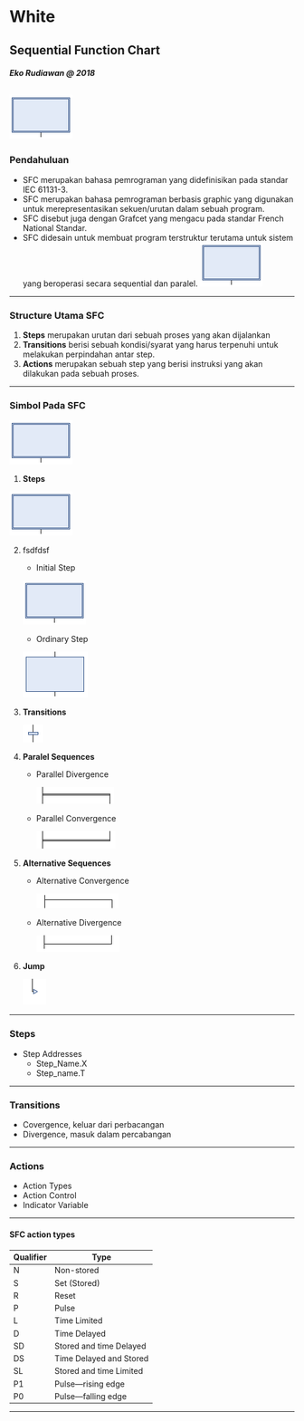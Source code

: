 # White

## Sequential Function Chart
##### Eko Rudiawan @ 2018
![asd](assets/image/initial_step.png)
---

### Pendahuluan
* SFC merupakan bahasa pemrograman yang didefinisikan pada standar IEC 61131-3.
* SFC merupakan bahasa pemrograman berbasis graphic yang digunakan untuk merepresentasikan sekuen/urutan dalam sebuah program.
* SFC disebut juga dengan Grafcet yang mengacu pada standar French National Standar.
* SFC didesain untuk membuat program terstruktur terutama untuk sistem yang beroperasi secara sequential dan paralel.
![asd](assets/image/initial_step.png)
---

### Structure Utama SFC
1. **Steps** merupakan urutan dari sebuah proses yang akan dijalankan
2. **Transitions** berisi sebuah kondisi/syarat yang harus terpenuhi untuk melakukan perpindahan antar step. 
3. **Actions** merupakan sebuah step yang berisi instruksi yang akan dilakukan pada sebuah proses.
---

### Simbol Pada SFC

![Initial Step](assets/image/initial_step.png)

1. **Steps** 

![Initial Step](assets/image/initial_step.png)

2. fsdfdsf
    * Initial Step 

    ![Initial Step](assets/image/initial_step.png)

    * Ordinary Step

    ![Ordinary Step](assets/image/ordinary_step.png)

2. **Transitions** 

    ![Transition](assets/image/transition.png)

3. **Paralel Sequences**
    * Parallel Divergence

        ![Parallel Divergence](assets/image/parallel_divergence.png)

    * Parallel Convergence

        ![Parallel Convergence](assets/image/parallel_convergence.png)

4. **Alternative Sequences**
    * Alternative Convergence

        ![Alternative Convergence](assets/image/alternative_divergence.png)

    * Alternative Divergence

        ![Alternative Divergence](assets/image/alternative_convergence.png)

5. **Jump**

    ![Jump](assets/image/jump.png)

---
### Steps 
* Step Addresses
    * Step_Name.X
    * Step_name.T

---

### Transitions
* Covergence, keluar dari perbacangan
* Divergence, masuk dalam percabangan

---

### Actions
* Action Types
* Action Control
* Indicator Variable

---

#### SFC action types
|Qualifier|Type|
|---------|----|
|N|Non-stored|
|S|Set (Stored)|
|R|Reset|
|P|Pulse|
|L|Time Limited|
|D|Time Delayed|
|SD|Stored and time Delayed|
|DS|Time Delayed and Stored|
|SL|Stored and time Limited|
|P1|Pulse—rising edge|
|P0|Pulse—falling edge|

---